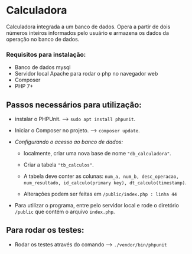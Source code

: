 # Calculadora
Calculadora integrada a um banco de dados.
  Opera a partir de dois números inteiros informados pelo usuário e armazena os dados da operação no banco de dados.  

### Requisitos para instalação:

- Banco de dados mysql
- Servidor local Apache para rodar o php no navegador web
- Composer
- PHP 7+

## Passos necessários para utilização:

- instalar o PHPUnit. --> `sudo apt install phpunit`.
- Iniciar o Composer no projeto. --> `composer update`.

- _Configurando o acesso ao banco de dados:_

    - localmente, criar uma nova base de nome `"db_calculadora"`.
    - Criar a tabela `"tb_calculos"`.
    - A tabela deve conter as colunas:
    `num_a, num_b, desc_operacao, num_resultado, id_calculo(primary key), dt_calculo(timestamp)`.
    
    - Alterações podem ser feitas em `/public/index.php : linha 44`
 * Para utilizar o programa, entre pelo servidor local e rode o diretório `/public` que contém o arquivo `index.php`.
        
## Para rodar os testes:

- Rodar os testes através do comando --> `./vendor/bin/phpunit`
